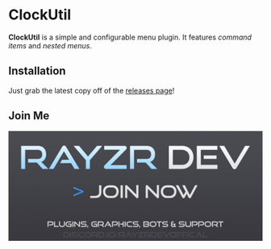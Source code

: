 # ClockUtil
**ClockUtil** is a simple and configurable menu plugin. It features _command items_ and _nested menus_.

## Installation
Just grab the latest copy off of the [releases page](https://github.com/Rayzr522/XTimer/releases)!

## Join Me
[![Discord Badge](https://github.com/Rayzr522/ProjectResources/raw/master/RayzrDev/badge-small.png)](https://discord.io/rayzrdevofficial)
